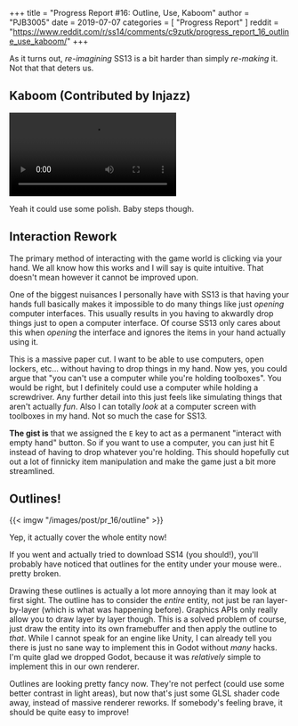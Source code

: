+++
title = "Progress Report #16: Outline, Use, Kaboom"
author = "PJB3005"
date = 2019-07-07
categories = [
	"Progress Report"
]
reddit = "https://www.reddit.com/r/ss14/comments/c9zutk/progress_report_16_outline_use_kaboom/"
+++

As it turns out, *re-imagining* SS13 is a bit harder than simply *re-making* it. Not that that deters us.

<!--more-->

## Kaboom (Contributed by Injazz)

<video src="/video/pr_16/boom.webm" controls></video>

Yeah it could use some polish. Baby steps though.

## Interaction Rework

The primary method of interacting with the game world is clicking via your hand. We all know how this works and I will say is quite intuitive. That doesn't mean however it cannot be improved upon.

One of the biggest nuisances I personally have with SS13 is that having your hands full basically makes it impossible to do many things like just *opening* computer interfaces. This usually results in you having to akwardly drop things just to open a computer interface. Of course SS13 only cares about this when *opening* the interface and ignores the items in your hand actually using it.

This is a massive paper cut. I want to be able to use computers, open lockers, etc... without having to drop things in my hand. Now yes, you could argue that "you can't use a computer while you're holding toolboxes". You would be right, but I definitely could use a computer while holding a screwdriver. Any further detail into this just feels like simulating things that aren't actually *fun*. Also I can totally *look* at a computer screen with toolboxes in my hand. Not so much the case for SS13.

**The gist is** that we assigned the `E` key to act as a permanent "interact with empty hand" button. So if you want to use a computer, you can just hit E instead of having to drop whatever you're holding. This should hopefully cut out a lot of finnicky item manipulation and make the game just a bit more streamlined.

## Outlines!

{{< imgw "/images/post/pr_16/outline" >}}

Yep, it actually cover the whole entity now!

If you went and actually tried to download SS14 (you should!), you'll probably have noticed that outlines for the entity under your mouse were.. pretty broken.

Drawing these outlines is actually a lot more annoying than it may look at first sight. The outline has to consider the *entire* entity, not just be ran layer-by-layer (which is what was happening before). Graphics APIs only really allow you to draw layer by layer though. This is a solved problem of course, just draw the entity into its own framebuffer and then apply the outline to *that*. While I cannot speak for an engine like Unity, I can already tell you there is just no sane way to implement this in Godot without *many* hacks. I'm quite glad we dropped Godot, because it was *relatively* simple to implement this in our own renderer.

Outlines are looking pretty fancy now. They're not perfect (could use some better contrast in light areas), but now that's just some GLSL shader code away, instead of massive renderer reworks. If somebody's feeling brave, it should be quite easy to improve!
